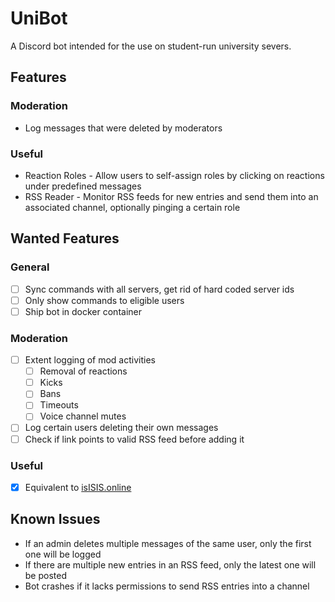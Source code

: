 # UniBot

A Discord bot intended for the use on student-run university severs.

## Features

### Moderation
 * Log messages that were deleted by moderators

### Useful
 * Reaction Roles - Allow users to self-assign roles by clicking on reactions under predefined messages
 * RSS Reader - Monitor RSS feeds for new entries and send them into an associated channel, optionally pinging a certain role

## Wanted Features
### General
 - [ ] Sync commands with all servers, get rid of hard coded server ids
 - [ ] Only show commands to eligible users
 - [ ] Ship bot in docker container
### Moderation
 - [ ] Extent logging of mod activities
	- [ ] Removal of reactions
	- [ ] Kicks
	- [ ] Bans
	- [ ] Timeouts
	- [ ] Voice channel mutes
 - [ ] Log certain users deleting their own messages
 - [ ] Check if link points to valid RSS feed before adding it 

### Useful
 - [x] Equivalent to [isISIS.online](https://isisis.online/)

## Known Issues
 * If an admin deletes multiple messages of the same user, only the first one will be logged
 * If there are multiple new entries in an RSS feed, only the latest one will be posted
 * Bot crashes if it lacks permissions to send RSS entries into a channel

